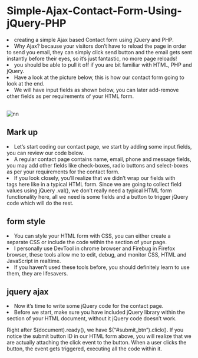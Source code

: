 # Simple-Ajax-Contact-Form-Using-jQuery-PHP

<li>creating a simple Ajax based Contact form using jQuery and PHP. </li>

<li> Why Ajax? because your visitors don’t have to reload the page in order to send you email, they can simply click send button and the email gets sent instantly before their eyes, so it’s just fantastic, no more page reloads! </li>

<li>  you should be able to pull it off if you are bit familiar with HTML, PHP and jQuery.</li>

<li> Have a look at the picture below, this is how our contact form going to look at the end.</li>

<li> We will have input fields as shown below, you can later add-remove other fields as per requirements of your HTML form.</li>

<br>

![nn](https://user-images.githubusercontent.com/12325386/29163657-b626479e-7def-11e7-9629-298f958acc09.JPG)



## Mark up

<li> Let’s start coding our contact page, we start by adding some input fields, you can review our code below. </li>

<li> A regular contact page contains name, email, phone and message fields, you may add other fields like check-boxes, radio buttons and select-boxes as per your requirements for the contact form. </li>


<li> If you look closely, you’ll realize that we didn’t wrap our fields with <FORM> tags here like in a typical HTML form. Since we are going to collect field values using jQuery .val(), we don’t really need a typical HTML form functionality here, all we need is some fields and a button to trigger jQuery code which will do the rest. </li>



## form style

<li> You can style your HTML form with CSS, you can either create a separate CSS or include the code within the <head></head> section of your page. </li>

<li> I personally use DevTool in chrome browser and Firebug in Firefox browser, these tools allow me to edit, debug, and monitor CSS, HTML and JavaScript in realtime. </li>

<li> If you haven’t used these tools before, you should definitely learn to use them, they are lifesavers. </li>


## jquery ajax

<li> Now it’s time to write some jQuery code for the contact page. </li>
<li> Before we start, make sure you have included jQuery library within the <HEAD> section of your HTML document, without it jQuery code doesn’t work. </li>

Right after $(document).ready(), we have $(“#submit_btn”).click(). If you notice the submit button ID in our HTML form above, you will realize that we are actually attaching the click event to the button. When a user clicks the button, the event gets triggered, executing all the code within it.

